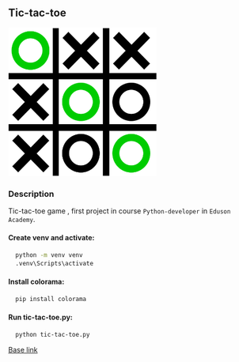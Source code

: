 ## Tic-tac-toe

<img src="images/ttt_logo.png" width="300" height="300">

### Description

Tic-tac-toe game , first project in course 
`Python-developer` in `Eduson Academy`.

#### Create venv and activate:

```bash
  python -m venv venv
  .venv\Scripts\activate
```

#### Install colorama:

```bash
  pip install colorama
```

#### Run tic-tac-toe.py:

```bash
  python tic-tac-toe.py
```

[Base link](https://github.com/EdusonPython/Python-Projects/blob/tic-tac-toe_solution/tic-tac-toe.py)